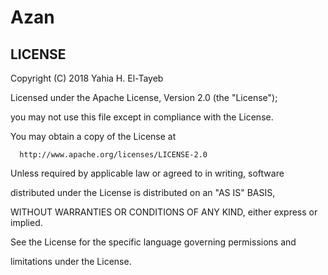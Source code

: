 # Azan

## LICENSE

Copyright (C) 2018 Yahia H. El-Tayeb

Licensed under the Apache License, Version 2.0 (the "License");

you may not use this file except in compliance with the License.

You may obtain a copy of the License at

      http://www.apache.org/licenses/LICENSE-2.0
      
Unless required by applicable law or agreed to in writing, software

distributed under the License is distributed on an "AS IS" BASIS,

WITHOUT WARRANTIES OR CONDITIONS OF ANY KIND, either express or implied.

See the License for the specific language governing permissions and

limitations under the License.

